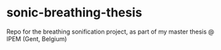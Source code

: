# sonic-breathing-thesis
Repo for the breathing sonification project, as part of my master thesis @ IPEM (Gent, Belgium)
